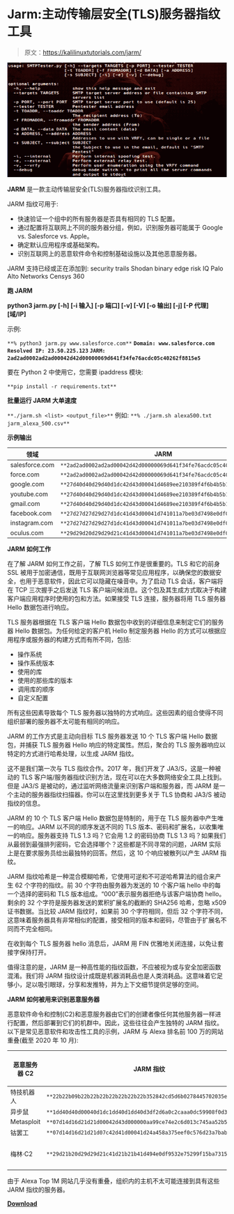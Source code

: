 # Jarm:主动传输层安全(TLS)服务器指纹工具

> 原文：<https://kalilinuxtutorials.com/jarm/>

[![SMTPTester : Small Python3 Tool To Check Common Vulnerabilities In SMTP Servers](img//650febbb49702cc4b827b73bdd66425e.png "SMTPTester : Small Python3 Tool To Check Common Vulnerabilities In SMTP Servers")](https://1.bp.blogspot.com/-2dViqwTuBso/XaVTShad9FI/AAAAAAAAC7g/E5euH3VUfkUVPDNBz0vaxI0V037KUp8KQCLcBGAsYHQ/s1600/SMTPTester%2B%25281%2529.png)

**JARM** 是一款主动传输层安全(TLS)服务器指纹识别工具。

JARM 指纹可用于:

*   快速验证一个组中的所有服务器是否具有相同的 TLS 配置。
*   通过配置将互联网上不同的服务器分组，例如，识别服务器可能属于 Google vs. Salesforce vs. Apple。
*   确定默认应用程序或基础架构。
*   识别互联网上的恶意软件命令和控制基础设施以及其他恶意服务器。

JARM 支持已经或正在添加到:
security trails
Shodan
binary edge
risk IQ
Palo Alto Networks
Censys
360

**跑 JARM**

**python3 jarm.py [-h] [-i 输入] [-p 端口] [-v] [-V] [-o 输出] [-j] [-P 代理] [域/IP]**

示例:

`**% python3 jarm.py www.salesforce.com**`
**`Domain: www.salesforce.com`
`Resolved IP: 23.50.225.123`
`JARM: 2ad2ad0002ad2ad00042d42d00000069d641f34fe76acdc05c40262f8815e5`**

要在 Python 2 中使用它，您需要 ipaddress 模块:

`**pip install -r requirements.txt**`

**批量运行 JARM 大单速度**

`**./jarm.sh <list> <output_file>**`
例如:
`**% ./jarm.sh alexa500.txt jarm_alexa_500.csv**`

**示例输出**

| 领域 | JARM |
| --- | --- |
| salesforce.com | `**2ad2ad0002ad2ad00042d42d00000069d641f34fe76acdc05c40262f8815e5**` |
| force.com | `**2ad2ad0002ad2ad00042d42d00000069d641f34fe76acdc05c40262f8815e5**` |
| google.com | `**27d40d40d29d40d1dc42d43d00041d4689ee210389f4f6b4b5b1b93f92252d**` |
| youtube.com | `**27d40d40d29d40d1dc42d43d00041d4689ee210389f4f6b4b5b1b93f92252d**` |
| gmail.com | `**27d40d40d29d40d1dc42d43d00041d4689ee210389f4f6b4b5b1b93f92252d**` |
| facebook.com | `**27d27d27d29d27d1dc41d43d00041d741011a7be03d7498e0df05581db08a9**` |
| instagram.com | `**27d27d27d29d27d1dc41d43d00041d741011a7be03d7498e0df05581db08a9**` |
| oculus.com | `**29d29d20d29d29d21c41d43d00041d741011a7be03d7498e0df05581db08a9**` |

**JARM 如何工作**

在了解 JARM 如何工作之前，了解 TLS 如何工作是很重要的。TLS 和它的前身 SSL 被用于加密通信，既用于互联网浏览器等常见应用程序，以确保您的数据安全，也用于恶意软件，因此它可以隐藏在噪音中。为了启动 TLS 会话，客户端将在 TCP 三次握手之后发送 TLS 客户端问候消息。这个包及其生成方式取决于构建客户端应用程序时使用的包和方法。如果接受 TLS 连接，服务器将用 TLS 服务器 Hello 数据包进行响应。

TLS 服务器根据在 TLS 客户端 Hello 数据包中收到的详细信息来制定它们的服务器 Hello 数据包。为任何给定的客户机 Hello 制定服务器 Hello 的方式可以根据应用程序或服务器的构建方式而有所不同，包括:

*   操作系统
*   操作系统版本
*   使用的库
*   使用的那些库的版本
*   调用库的顺序
*   自定义配置

所有这些因素导致每个 TLS 服务器以独特的方式响应。这些因素的组合使得不同组织部署的服务器不太可能有相同的响应。

JARM 的工作方式是主动向目标 TLS 服务器发送 10 个 TLS 客户端 Hello 数据包，并捕获 TLS 服务器 Hello 响应的特定属性。然后，聚合的 TLS 服务器响应以特定的方式进行哈希处理，以生成 JARM 指纹。

这不是我们第一次与 TLS 指纹合作。2017 年，我们开发了 JA3/S，这是一种被动的 TLS 客户端/服务器指纹识别方法，现在可以在大多数网络安全工具上找到。但是 JA3/S 是被动的，通过监听网络流量来识别客户端和服务器，而 JARM 是一个主动的服务器指纹扫描器。你可以在这里找到更多关于 TLS 协商和 JA3/S 被动指纹的信息。

JARM 的 10 个 TLS 客户端 Hello 数据包是特制的，用于在 TLS 服务器中产生唯一的响应。JARM 以不同的顺序发送不同的 TLS 版本、密码和扩展名，以收集唯一的响应。服务器支持 TLS 1.3 吗？它会用 1.2 的密码协商 TLS 1.3 吗？如果我们从最弱到最强排列密码，它会选择哪个？这些都是不同寻常的问题，JARM 实际上是在要求服务员给出最独特的回答。然后，这 10 个响应被散列以产生 JARM 指纹。

JARM 指纹哈希是一种混合模糊哈希，它使用可逆和不可逆哈希算法的组合来产生 62 个字符的指纹。前 30 个字符由服务器为发送的 10 个客户端 hello 中的每一个选择的密码和 TLS 版本组成。“000”表示服务器拒绝与该客户端协商 hello。剩余的 32 个字符是服务器发送的累积扩展名的截断的 SHA256 哈希，忽略 x509 证书数据。当比较 JARM 指纹时，如果前 30 个字符相同，但后 32 个字符不同，这意味着服务器具有非常相似的配置，接受相同的版本和密码，尽管由于扩展名不同而不完全相同。

在收到每个 TLS 服务器 hello 消息后，JARM 用 FIN 优雅地关闭连接，以免让套接字保持打开。

值得注意的是，JARM 是一种高性能的指纹函数，不应被视为或与安全加密函数混淆。我们将 JARM 指纹设计成既是机器消耗品也是人类消耗品。这意味着它足够小，足以吸引眼球，分享和发推特，并为上下文细节提供足够的空间。

**JARM 如何被用来识别恶意服务器**

恶意软件命令和控制(C2)和恶意服务器由它们的创建者像任何其他服务器一样进行配置，然后部署到它们的机群中。因此，这些往往会产生独特的 JARM 指纹。以下是常见恶意软件和攻击性工具的示例，JARM 与 Alexa 排名前 100 万的网站重叠(截至 2020 年 10 月):

| 恶意服务器 C2 | JARM 指纹 | 与 Alexa Top 1M 重叠 |
| --- | --- | --- |
| 特技机器人 | `**22b22b09b22b22b22b22b22b22b22b352842cd5d6b0278445702035e06875c**` | Zero |
| 异步鼠 | `**1dd40d40d00040d1dc1dd40d1dd40d3df2d6a0c2caaa0dc59908f0d3602943**` | Zero |
| Metasploit | `**07d14d16d21d21d00042d43d000000aa99ce74e2c6d013c745aa52b5cc042d**` | Zero |
| 钴罢工 | `**07d14d16d21d21d07c42d41d00041d24a458a375eef0c576d23a7bab9a9fb1**` | Zero |
| 梅林·C2 | `**29d21b20d29d29d21c41d21b21b41d494e0df9532e75299f15ba73156cee38**` | Three hundred and three |

由于 Alexa Top 1M 网站几乎没有重叠，组织内的主机不太可能连接到具有这些 JARM 指纹的服务器。

[**Download**](https://github.com/salesforce/jarm)